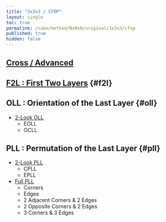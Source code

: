 ```yaml
---
title: "3x3x3 / CFOP"
layout: single
toc: true
permalink: /cube/method/NxNxN/original/3x3x3/cfop
published: true
hidden: false
---
```


<head>
  <base target="_blank">
</head>



## [Cross / Advanced](/cube/method/NxNxN/original/3x3x3/cross/advanced)



## [F2L : First Two Layers](/cube/method/NxNxN/original/3x3x3/f2l) {#f2l}



## OLL : Orientation of the Last Layer {#oll}

- [2-Look OLL](/cube/method/NxNxN/original/3x3x3/2_look_oll)
  - EOLL
  - OCLL



## PLL : Permutation of the Last Layer {#pll}

- [2-Look PLL](/cube/method/NxNxN/original/3x3x3/2_look_pll)
  - CPLL
  - EPLL
- [Full PLL](/cube/method/NxNxN/original/3x3x3/full_pll)
  - Corners
  - Edges
  - 2 Adjacent Corners & 2 Edges
  - 2 Opposite Corners & 2 Edges
  - 3 Corners & 3 Edges
